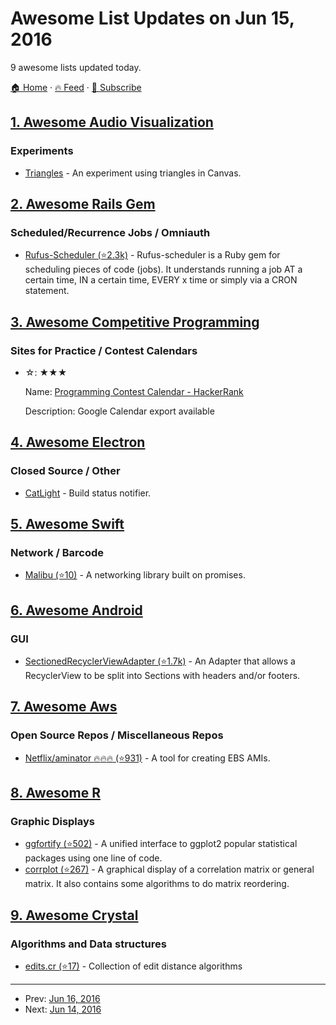 # Awesome List Updates on Jun 15, 2016

9 awesome lists updated today.

[🏠 Home](/README.md) · [🔥 Feed](https://test.trackawesomelist.com/feed.xml) · [📮 Subscribe](https://trackawesomelist.us17.list-manage.com/subscribe?u=d2f0117aa829c83a63ec63c2f&id=36a103854c)



## [1. Awesome Audio Visualization](/content/willianjusten/awesome-audio-visualization/README.md)

### Experiments

*   [Triangles](https://willianjusten.com.br/audio-experiments/triangles/) - An experiment using triangles in Canvas.

## [2. Awesome Rails Gem](/content/hothero/awesome-rails-gem/README.md)

### Scheduled/Recurrence Jobs / Omniauth

*   [Rufus-Scheduler (⭐2.3k)](https://github.com/jmettraux/rufus-scheduler) - Rufus-scheduler is a Ruby gem for scheduling pieces of code (jobs). It understands running a job AT a certain time, IN a certain time, EVERY x time or simply via a CRON statement.

## [3. Awesome Competitive Programming](/content/lnishan/awesome-competitive-programming/README.md)

### Sites for Practice / Contest Calendars

- ☆: ★★★

  Name: [Programming Contest Calendar - HackerRank](https://www.hackerrank.com/calendar)

  Description: Google Calendar export available



## [4. Awesome Electron](/content/sindresorhus/awesome-electron/README.md)

### Closed Source / Other

*   [CatLight](https://catlight.io) - Build status notifier.

## [5. Awesome Swift](/content/matteocrippa/awesome-swift/README.md)

### Network / Barcode

*   [Malibu (⭐10)](https://github.com/hyperoslo/Malibu) - A networking library built on promises.

## [6. Awesome Android](/content/JStumpp/awesome-android/README.md)

### GUI

*   [SectionedRecyclerViewAdapter (⭐1.7k)](https://github.com/luizgrp/SectionedRecyclerViewAdapter) - An Adapter that allows a RecyclerView to be split into Sections with headers and/or footers.

## [7. Awesome Aws](/content/donnemartin/awesome-aws/README.md)

### Open Source Repos / Miscellaneous Repos

*   [Netflix/aminator :fire::fire::fire: (⭐931)](https://github.com/Netflix/aminator) - A tool for creating EBS AMIs.

## [8. Awesome R](/content/qinwf/awesome-R/README.md)

### Graphic Displays

*   [ggfortify (⭐502)](https://github.com/sinhrks/ggfortify) - A unified interface to ggplot2 popular statistical packages using one line of code.
*   [corrplot (⭐267)](https://github.com/taiyun/corrplot) - A graphical display of a correlation matrix or general matrix. It also contains some algorithms to do matrix reordering.

## [9. Awesome Crystal](/content/veelenga/awesome-crystal/README.md)

### Algorithms and Data structures

*   [edits.cr (⭐17)](https://github.com/tcrouch/edits.cr) - Collection of edit distance algorithms

---

- Prev: [Jun 16, 2016](/content/2016/06/16/README.md)
- Next: [Jun 14, 2016](/content/2016/06/14/README.md)